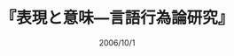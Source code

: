 ---
title: "『表現と意味―言語行為論研究』"
description: "本書(一九七九)は、『言語行為』(一九六九)および『志向性』(一九八三)とともに三部作を形成する初期サールの代表作である。言語行為論のさらなる発展(発語内の力の体系的分析と間接的言語行為の理論)、文芸理論への拡張(隠喩とフィクションの理論)、志向性理論へと連なる基礎の掘り下げ(言葉と世界の一致の方向の区別、意味と背景、指示の一次的な相の理論)、言語学と言語行為論の関係の解明(遂行節削除分析と会話の公準理論批判)を含み、言語行為の研究における今日の標準理論の基本枠組みを完成させた著作である。
"
date: 2006/10/1
shorttitle: ""
authors: ['']
publishDate: ""
ENTRYTYPE: "基礎演習テキスト100"
series:
- 早稲田大学必修基礎演習テキスト100(2020年度)
tags: 
- 
category: 
- 
# publisher: "Self-Published"
image: 
pinned : true
draft: false
hideToc: false
enableToc: true
enableTocContent: false
copyright: "All rights reserved"
---